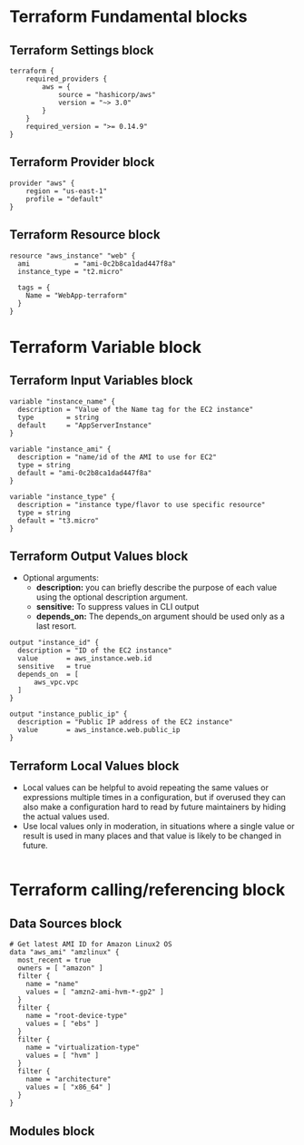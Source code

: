 # Terraform Fundamental blocks
## Terraform Settings block
```
terraform {
    required_providers {
        aws = {
            source = "hashicorp/aws"
            version = "~> 3.0"
        }
    }
    required_version = ">= 0.14.9"
}
```
## Terraform Provider block
```
provider "aws" {
    region = "us-east-1"
    profile = "default"
}
```
## Terraform Resource block
```
resource "aws_instance" "web" {
  ami           = "ami-0c2b8ca1dad447f8a"
  instance_type = "t2.micro"

  tags = {
    Name = "WebApp-terraform"
  }
}
```

# Terraform Variable block
## Terraform Input Variables block
```
variable "instance_name" {
  description = "Value of the Name tag for the EC2 instance"
  type        = string
  default     = "AppServerInstance"
}

variable "instance_ami" {
  description = "name/id of the AMI to use for EC2"
  type = string
  default = "ami-0c2b8ca1dad447f8a"
}

variable "instance_type" {
  description = "instance type/flavor to use specific resource"
  type = string
  default = "t3.micro"
}
```
## Terraform Output Values block
- Optional arguments:
  - **description:** you can briefly describe the purpose of each value using the optional description argument.
  - **sensitive:** To suppress values in CLI output
  - **depends_on:** The depends_on argument should be used only as a last resort.
```
output "instance_id" {
  description = "ID of the EC2 instance"
  value       = aws_instance.web.id
  sensitive   = true
  depends_on  = [
      aws_vpc.vpc
  ]
}

output "instance_public_ip" {
  description = "Public IP address of the EC2 instance"
  value       = aws_instance.web.public_ip
}
```
## Terraform Local Values block
- Local values can be helpful to avoid repeating the same values or expressions multiple times in a configuration, but if overused they can also make a configuration hard to read by future maintainers by hiding the actual values used.
- Use local values only in moderation, in situations where a single value or result is used in many places and that value is likely to be changed in future.
```

```

# Terraform calling/referencing block
## Data Sources block
```
# Get latest AMI ID for Amazon Linux2 OS
data "aws_ami" "amzlinux" {
  most_recent = true
  owners = [ "amazon" ]
  filter {
    name = "name"
    values = [ "amzn2-ami-hvm-*-gp2" ]
  }
  filter {
    name = "root-device-type"
    values = [ "ebs" ]
  }
  filter {
    name = "virtualization-type"
    values = [ "hvm" ]
  }
  filter {
    name = "architecture"
    values = [ "x86_64" ]
  }
}
```
## Modules block
```
```